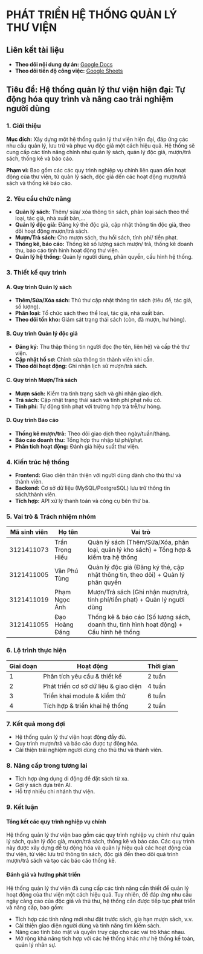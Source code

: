 # PHÁT TRIỂN HỆ THỐNG QUẢN LÝ THƯ VIỆN

## Liên kết tài liệu
- **Theo dõi nội dung dự án:** [Google Docs](https://docs.google.com/document/d/1OtU1We-zYK7x0akFGRNMH86REGWx2zgwtIIPwZMo-1A/edit?tab=t.0)
- **Theo dõi tiến độ công việc:** [Google Sheets](https://docs.google.com/spreadsheets/d/1J_zUMNDaU5mXdYQfzQQ3-wAvCEToZgkVauKrsrV6MBs/edit?gid=0#gid=0)

## Tiêu đề: Hệ thống quản lý thư viện hiện đại: Tự động hóa quy trình và nâng cao trải nghiệm người dùng

### 1. Giới thiệu
**Mục đích:** Xây dựng một hệ thống quản lý thư viện hiện đại, đáp ứng các nhu cầu quản lý, lưu trữ và phục vụ độc giả một cách hiệu quả. Hệ thống sẽ cung cấp các tính năng chính như quản lý sách, quản lý độc giả, mượn/trả sách, thống kê và báo cáo.

**Phạm vi:** Bao gồm các các quy trình nghiệp vụ chính liên quan đến hoạt động của thư viện, từ quản lý sách, độc giả đến các hoạt động mượn/trả sách và thống kê báo cáo.

### 2. Yêu cầu chức năng
- **Quản lý sách:** Thêm/ sửa/ xóa thông tin sách, phân loại sách theo thể loại, tác giả, nhà xuất bản,...
- **Quản lý độc giả:** Đăng ký thẻ độc giả, cập nhật thông tin độc giả, theo dõi hoạt động mượn/trả sách.
- **Mượn/Trả sách:** Cho mượn sách, thu hồi sách, tính phí/ tiền phạt.
- **Thống kê, báo cáo:** Thống kê số lượng sách mượn/ trả, thống kê doanh thu, báo cáo tình hình hoạt động thư viện.
- **Quản lý hệ thống:** Quản lý người dùng, phân quyền, cấu hình hệ thống.

### 3. Thiết kế quy trình
#### A. Quy trình Quản lý sách
- **Thêm/Sửa/Xóa sách:** Thủ thư cập nhật thông tin sách (tiêu đề, tác giả, số lượng).
- **Phân loại:** Tổ chức sách theo thể loại, tác giả, nhà xuất bản.
- **Theo dõi tồn kho:** Giám sát trạng thái sách (còn, đã mượn, hư hỏng).

#### B. Quy trình Quản lý độc giả
- **Đăng ký:** Thu thập thông tin người đọc (họ tên, liên hệ) và cấp thẻ thư viện.
- **Cập nhật hồ sơ:** Chỉnh sửa thông tin thành viên khi cần.
- **Theo dõi hoạt động:** Ghi nhận lịch sử mượn/trả sách.

#### C. Quy trình Mượn/Trả sách
- **Mượn sách:** Kiểm tra tình trạng sách và ghi nhận giao dịch.
- **Trả sách:** Cập nhật trạng thái sách và tính phí phạt nếu có.
- **Tính phí:** Tự động tính phạt với trường hợp trả trễ/hư hỏng.

#### D. Quy trình Báo cáo
- **Thống kê mượn/trả:** Theo dõi giao dịch theo ngày/tuần/tháng.
- **Báo cáo doanh thu:** Tổng hợp thu nhập từ phí/phạt.
- **Phân tích hoạt động:** Đánh giá hiệu suất thư viện.

### 4. Kiến trúc hệ thống
- **Frontend:** Giao diện thân thiện với người dùng dành cho thủ thư và thành viên.
- **Backend:** Cơ sở dữ liệu (MySQL/PostgreSQL) lưu trữ thông tin sách/thành viên.
- **Tích hợp:** API xử lý thanh toán và công cụ bên thứ ba.

### 5. Vai trò & Trách nhiệm nhóm
| Mã sinh viên | Họ tên          | Vai trò |
|-------------|---------------|---------------------------------|
| 3121411073  | Trần Trọng Hiếu | Quản lý sách (Thêm/Sửa/Xóa, phân loại, quản lý kho sách) + Tổng hợp & kiểm tra hệ thống |
| 3121411005  | Văn Phú Tùng   | Quản lý độc giả (Đăng ký thẻ, cập nhật thông tin, theo dõi) + Quản lý phân quyền |
| 3121411019  | Phạm Ngọc Ánh  | Mượn/Trả sách (Ghi nhận mượn/trả, tính phí/tiền phạt) + Quản lý người dùng |
| 3121411055  | Đạo Hoàng Đăng | Thống kê & báo cáo (Số lượng sách, doanh thu, tình hình hoạt động) + Cấu hình hệ thống |

### 6. Lộ trình thực hiện
| Giai đoạn | Hoạt động                          | Thời gian |
|----------|---------------------------------|----------|
| 1        | Phân tích yêu cầu & thiết kế     | 2 tuần   |
| 2        | Phát triển cơ sở dữ liệu & giao diện | 4 tuần   |
| 3        | Triển khai module & kiểm thử    | 6 tuần   |
| 4        | Tích hợp & triển khai hệ thống  | 2 tuần   |

### 7. Kết quả mong đợi
- Hệ thống quản lý thư viện hoạt động đầy đủ.
- Quy trình mượn/trả và báo cáo được tự động hóa.
- Cải thiện trải nghiệm người dùng cho thủ thư và thành viên.

### 8. Nâng cấp trong tương lai
- Tích hợp ứng dụng di động để đặt sách từ xa.
- Gợi ý sách dựa trên AI.
- Hỗ trợ nhiều chi nhánh thư viện.

### 9. Kết luận
#### Tổng kết các quy trình nghiệp vụ chính
Hệ thống quản lý thư viện bao gồm các quy trình nghiệp vụ chính như quản lý sách, quản lý độc giả, mượn/trả sách, thống kê và báo cáo. Các quy trình này được xây dựng để tự động hóa và quản lý hiệu quả các hoạt động của thư viện, từ việc lưu trữ thông tin sách, độc giả đến theo dõi quá trình mượn/trả sách và tạo các báo cáo thống kê.

#### Đánh giá và hướng phát triển
Hệ thống quản lý thư viện đã cung cấp các tính năng cần thiết để quản lý hoạt động của thư viện một cách hiệu quả. Tuy nhiên, để đáp ứng nhu cầu ngày càng cao của độc giả và thủ thư, hệ thống cần được tiếp tục phát triển và nâng cấp, bao gồm:
- Tích hợp các tính năng mới như đặt trước sách, gia hạn mượn sách, v.v.
- Cải thiện giao diện người dùng và tính năng tìm kiếm sách.
- Nâng cao tính bảo mật và quyền truy cập cho các vai trò khác nhau.
- Mở rộng khả năng tích hợp với các hệ thống khác như hệ thống kế toán, quản lý nhân sự.
